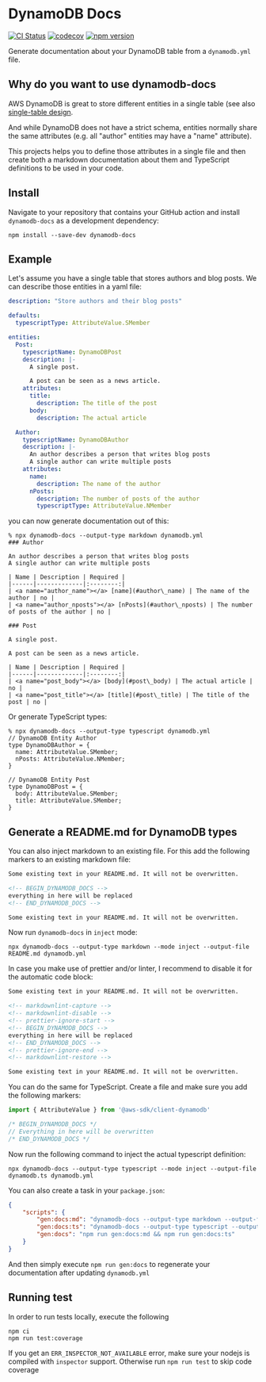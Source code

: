 # DynamoDB Docs

[![CI Status](https://github.com/stschulte/dynamodb-docs/workflows/CI/badge.svg)](https://github.com/stschulte/dynamodb-docs/actions/workflows/test.yml)
[![codecov](https://codecov.io/gh/stschulte/dynamodb-docs/graph/badge.svg?token=7WCKTOM39O)](https://codecov.io/gh/stschulte/dynamodb-docs)
[![npm version](https://badge.fury.io/js/dynamodb-docs.svg)](https://badge.fury.io/js/dynamodb-docs)

Generate documentation about your DynamoDB table from a `dynamodb.yml` file.

## Why do you want to use dynamodb-docs

AWS DynamoDB is great to store different entities in a single table (see
also [single-table design][1].

And while DynamoDB does not have a strict schema, entities normally share the
same attributes (e.g. all "author" entities may have a "name" attribute).

This projects helps you to define those attributes in a single file and then
create both a markdown documentation about them and TypeScript definitions
to be used in your code.

## Install

Navigate to your repository that contains your GitHub action and
install `dynamodb-docs` as a development dependency:

```
npm install --save-dev dynamodb-docs
```

## Example

Let's assume you have a single table that stores authors and blog posts.
We can describe those entities in a yaml file:

```yaml
description: "Store authors and their blog posts"

defaults:
  typescriptType: AttributeValue.SMember

entities:
  Post:
    typescriptName: DynamoDBPost
    description: |-
      A single post.

      A post can be seen as a news article.
    attributes:
      title:
        description: The title of the post
      body:
        description: The actual article

  Author:
    typescriptName: DynamoDBAuthor
    description: |-
      An author describes a person that writes blog posts
      A single author can write multiple posts
    attributes:
      name:
        description: The name of the author
      nPosts:
        description: The number of posts of the author
        typescriptType: AttributeValue.NMember
```

you can now generate documentation out of this:

```
% npx dynamodb-docs --output-type markdown dynamodb.yml
### Author

An author describes a person that writes blog posts
A single author can write multiple posts

| Name | Description | Required |
|------|-------------|:--------:|
| <a name="author_name"></a> [name](#author\_name) | The name of the author | no |
| <a name="author_nposts"></a> [nPosts](#author\_nposts) | The number of posts of the author | no |

### Post

A single post.

A post can be seen as a news article.

| Name | Description | Required |
|------|-------------|:--------:|
| <a name="post_body"></a> [body](#post\_body) | The actual article | no |
| <a name="post_title"></a> [title](#post\_title) | The title of the post | no |
```

Or generate TypeScript types:

```
% npx dynamodb-docs --output-type typescript dynamodb.yml
// DynamoDB Entity Author
type DynamoDBAuthor = {
  name: AttributeValue.SMember;
  nPosts: AttributeValue.NMember;
}

// DynamoDB Entity Post
type DynamoDBPost = {
  body: AttributeValue.SMember;
  title: AttributeValue.SMember;
}
```

## Generate a README.md for DynamoDB types

You can also inject markdown to an existing file. For this add the following
markers to an existing markdown file:

```markdown
Some existing text in your README.md. It will not be overwritten.

<!-- BEGIN_DYNAMODB_DOCS -->
everything in here will be replaced
<!-- END_DYNAMODB_DOCS -->

Some existing text in your README.md. It will not be overwritten.
```

Now run `dynamodb-docs` in `inject`  mode:

```
npx dynamodb-docs --output-type markdown --mode inject --output-file README.md dynamodb.yml
```

In case you make use of prettier and/or linter, I recommend to disable it for
the automatic code block:

```markdown
Some existing text in your README.md. It will not be overwritten.

<!-- markdownlint-capture -->
<!-- markdownlint-disable -->
<!-- prettier-ignore-start -->
<!-- BEGIN_DYNAMODB_DOCS -->
everything in here will be replaced
<!-- END_DYNAMODB_DOCS -->
<!-- prettier-ignore-end -->
<!-- markdownlint-restore -->

Some existing text in your README.md. It will not be overwritten.
```

You can do the same for TypeScript. Create a file and make sure you add the
following markers:

```typescript
import { AttributeValue } from '@aws-sdk/client-dynamodb'

/* BEGIN_DYNAMODB_DOCS */
// Everything in here will be overwritten
/* END_DYNAMODB_DOCS */
```

Now run the following command to inject the actual typescript definition:

```
npx dynamodb-docs --output-type typescript --mode inject --output-file dynamodb.ts dynamodb.yml
```


You can also create a task in your `package.json`:

```json
{
    "scripts": {
        "gen:docs:md": "dynamodb-docs --output-type markdown --output-file README.md --mode inject dynamodb.yml",
        "gen:docs:ts": "dynamodb-docs --output-type typescript --output-file src/dynamodb.ts --mode inject dynamodb.yml",
        "gen:docs": "npm run gen:docs:md && npm run gen:docs:ts"
    }
}
```

And then simply execute `npm run gen:docs` to regenerate your documentation
after updating `dynamodb.yml`

## Running test

In order to run tests locally, execute the following

```
npm ci
npm run test:coverage
```

If you get an `ERR_INSPECTOR_NOT_AVAILABLE` error, make sure your nodejs is compiled with
`inspector` support. Otherwise run `npm run test` to skip code coverage

[1]: https://aws.amazon.com/de/blogs/compute/creating-a-single-table-design-with-amazon-dynamodb/
